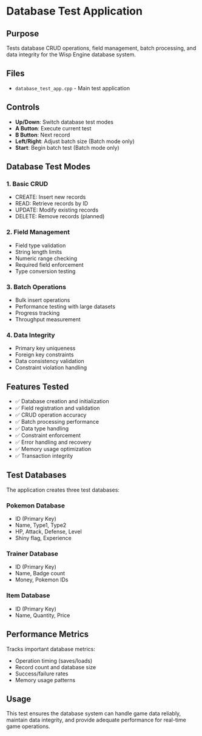 # Database Test Application

## Purpose
Tests database CRUD operations, field management, batch processing, and data integrity for the Wisp Engine database system.

## Files
- `database_test_app.cpp` - Main test application

## Controls
- **Up/Down**: Switch database test modes
- **A Button**: Execute current test
- **B Button**: Next record
- **Left/Right**: Adjust batch size (Batch mode only)
- **Start**: Begin batch test (Batch mode only)

## Database Test Modes

### 1. Basic CRUD
- CREATE: Insert new records
- READ: Retrieve records by ID
- UPDATE: Modify existing records
- DELETE: Remove records (planned)

### 2. Field Management
- Field type validation
- String length limits
- Numeric range checking
- Required field enforcement
- Type conversion testing

### 3. Batch Operations
- Bulk insert operations
- Performance testing with large datasets
- Progress tracking
- Throughput measurement

### 4. Data Integrity
- Primary key uniqueness
- Foreign key constraints
- Data consistency validation
- Constraint violation handling

## Features Tested
- ✅ Database creation and initialization
- ✅ Field registration and validation
- ✅ CRUD operation accuracy
- ✅ Batch processing performance
- ✅ Data type handling
- ✅ Constraint enforcement
- ✅ Error handling and recovery
- ✅ Memory usage optimization
- ✅ Transaction integrity

## Test Databases
The application creates three test databases:

### Pokemon Database
- ID (Primary Key)
- Name, Type1, Type2
- HP, Attack, Defense, Level
- Shiny flag, Experience

### Trainer Database
- ID (Primary Key)
- Name, Badge count
- Money, Pokemon IDs

### Item Database
- ID (Primary Key)
- Name, Quantity, Price

## Performance Metrics
Tracks important database metrics:
- Operation timing (saves/loads)
- Record count and database size
- Success/failure rates
- Memory usage patterns

## Usage
This test ensures the database system can handle game data reliably, maintain data integrity, and provide adequate performance for real-time game operations.
